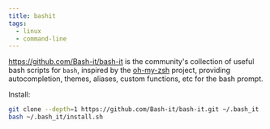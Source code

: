 ```yaml
---
title: bashit
tags:
  - linux
  - command-line
---
```


https://github.com/Bash-it/bash-it is the community's collection of useful bash scripts for `bash`, inspired by the [oh-my-zsh](https://ohmyz.sh/) project, providing autocompletion, themes, aliases, custom functions, etc for the bash prompt.

Install:

```bash
git clone --depth=1 https://github.com/Bash-it/bash-it.git ~/.bash_it
bash ~/.bash_it/install.sh
```
